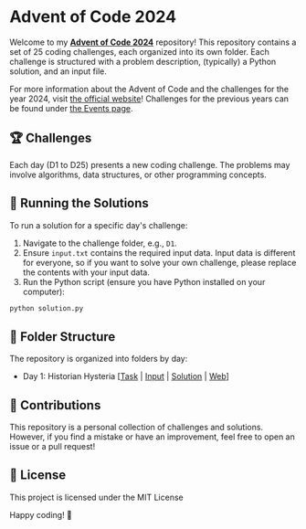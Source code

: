 # Advent of Code 2024

Welcome to my [**Advent of Code 2024**](https://adventofcode.com/2024/) repository! This repository contains a set of 25 coding challenges, each organized into its own folder. Each challenge is structured with a problem description, (typically) a Python solution, and an input file.

For more information about the Advent of Code and the challenges for the year 2024, visit [the official website](https://adventofcode.com)!
Challenges for the previous years can be found under [the Events page](https://adventofcode.com/events).

## 🏆 Challenges

Each day (D1 to D25) presents a new coding challenge. The problems may involve algorithms, data structures, or other programming concepts.

## 🚀 Running the Solutions

To run a solution for a specific day's challenge:

1. Navigate to the challenge folder, e.g., `D1`.
2. Ensure `input.txt` contains the required input data. Input data is different for everyone, so if you want to solve your own challenge, please replace the contents with your input data.
3. Run the Python script (ensure you have Python installed on your computer):

```bash
python solution.py
```

## 📂 Folder Structure

The repository is organized into folders by day:

- Day 1: Historian Hysteria \[[Task](./D1/task.md) | [Input](./D1/input.txt) | [Solution](./D1/solution.py) | [Web](https://adventofcode.com/2024/day/1)\]

## 🤝 Contributions

This repository is a personal collection of challenges and solutions. However, if you find a mistake or have an improvement, feel free to open an issue or a pull request!

## 📜 License

This project is licensed under the MIT License

Happy coding! 🚀
